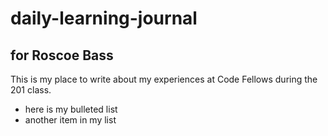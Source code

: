 # daily-learning-journal

## for Roscoe Bass

This is my place to write about my experiences at Code Fellows during the 201 class.

- here is my bulleted list
- another item in my list
